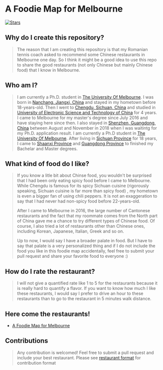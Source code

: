 # A Foodie Map for Melbourne

[![Stars](https://img.shields.io/github/stars/wanliAlex/A-Foodie-Map-for-Melbourne)](https://star-history.com/#wanliAlex/A-Foodie-Map-for-Melbourne&Date)

## Why do I create this repository?


> The reason that I am creating this repository is that my Romanian tennis coach asked to recommend some Chinese restaurants in Melbourne one day. So I think it might be a good idea to use this repo to share the good restaurants (not only Chinese but mainly Chinese food) that I know in Melbourne.


## Who am I?
> I am currently a Ph.D. student in [The University Of Melbourne](https://www.unimelb.edu.au/). I was born in [Nanchang, Jiangxi, China](https://en.wikipedia.org/wiki/Nanchang) and stayed in my hometown before 18-years-old. Then I went to [Chengdu, Sichuan, China](https://en.wikipedia.org/wiki/Chengdu) and studied in [University of Electronic Science and Technology of China](https://en.uestc.edu.cn) for 4 years. I came to Melbourne for my master's degree since July 2016 and have staying here since then. I also stayed in [Shenzhen, Guangdong, China](https://en.wikipedia.org/wiki/Shenzhen) between August and November in 2018 when I was waitintg for my Ph.D. application result.
> I am currently a Ph.D student in [The University Of Melbourne](https://www.unimelb.edu.au/). After living in [Sichuan Province](https://en.wikipedia.org/wiki/Sichuan) for 18 years, I came to [Shaanxi Province](https://en.wikipedia.org/wiki/Shaanxi) and [Guangdong Province](https://en.wikipedia.org/wiki/Guangdong) to finished my Bachelar and Master degrees.

## What kind of food do I like?
> If you know a litle bit about Chinse food, you wouldn't be surprised that I had been only eating spicy food before I came to Melbourne. While Chengdu is famous for its spicy Sichuan cuisine (rigorously speaking, Sichuan cuisine is far more than spicy food) , my hometown is even a bigger fan of using chili peppers. It is not an exaggeration to say that I had never had non-spicy food before 22-years-old. 
> 
> After I came to Melbourne in 2016, the large number of Cantonese restaurants and the fact that my roommate comes from the North part of China gave me a chance to try different types of Chinese food. Of course, I also tried a lot of restaurants other than Chinese ones, including Korean, Japanese, Italian, Greek and so on.
> 
> Up to now, I would say I have a broader palate in food. But I have to say that palate is a very personalized thing and if I do not include the food you like in this foodie map accidentally, feel free to submit your pull request and share your favorite food to everyone :)

## How do I rate the restaurant?
> I will not give a quantified rate like 1 to 5 for the restaurants because it is really hard to quantify a flavor. If you want to know how much I like these restaurants, I would say I prefer to drive an hour to these restaurants than to go to the restaurant in 5 minutes walk distance.

## Here come the restaurants!
- [A Foodie Map for Melbourne](https://github.com/wanliAlex/A-Foodie-Map-for-Melbourne/blob/main/Foodie%20Map.md)

## Contributions

> Any contribution is welcomed! Feel free to submit a pull request and include your best restaurant. Please see [restaurant format](https://github.com/wanliAlex/A-Foodie-Map-for-Melbourne/blob/main/restaurant%20fomat.md) for contribution format
